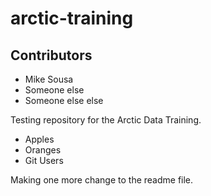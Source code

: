 # arctic-training

## Contributors
 - Mike Sousa
 - Someone else
 - Someone else else
 
Testing repository for the Arctic Data Training.

* Apples
* Oranges
* Git Users

Making one more change to the readme file.